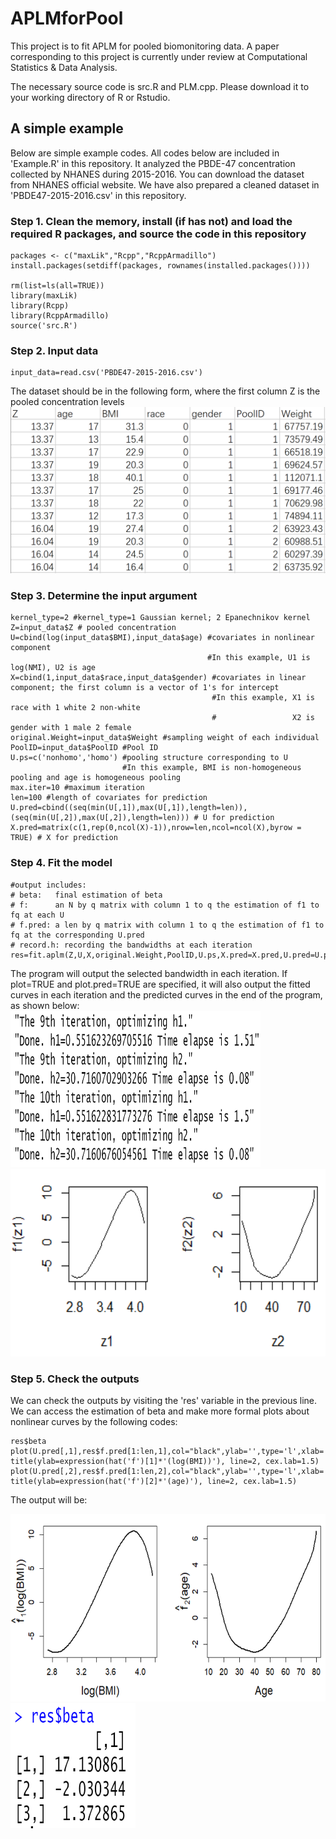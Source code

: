 # APLMforPool
This project is to fit APLM for pooled biomonitoring data. A paper corresponding to this project is currently under review at Computational Statistics & Data Analysis.

The necessary source code is src.R and PLM.cpp. Please download it to your working directory of R or Rstudio.

## A simple example 
Below are simple example codes. All codes below are included in 'Example.R' in this repository. It analyzed the PBDE-47 concentration collected by NHANES during 2015-2016. You can download the dataset from NHANES official website. We have also prepared a cleaned dataset in 'PBDE47-2015-2016.csv' in this repository.

### Step 1. Clean the memory, install (if has not) and load the required R packages, and source the code in this repository  
```
packages <- c("maxLik","Rcpp","RcppArmadillo")
install.packages(setdiff(packages, rownames(installed.packages())))  

rm(list=ls(all=TRUE))
library(maxLik)
library(Rcpp)
library(RcppArmadillo)
source('src.R')
```

### Step 2. Input data
```
input_data=read.csv('PBDE47-2015-2016.csv')
```
The dataset should be in the following form, where the first column Z is the pooled concentration levels
![Optional Text](https://github.com/abc1m2x3c/APLMforPool/blob/f9a26ba36a96c11df126a8c39a8221cefd9094e6/DatasetScreenshot.PNG)

### Step 3. Determine the input argument

```
kernel_type=2 #kernel_type=1 Gaussian kernel; 2 Epanechnikov kernel
Z=input_data$Z # pooled concentration
U=cbind(log(input_data$BMI),input_data$age) #covariates in nonlinear component
                                            #In this example, U1 is log(NMI), U2 is age
X=cbind(1,input_data$race,input_data$gender) #covariates in linear component; the first column is a vector of 1's for intercept
                                             #In this example, X1 is race with 1 white 2 non-white
                                             #                 X2 is gender with 1 male 2 female   
original.Weight=input_data$Weight #sampling weight of each individual
PoolID=input_data$PoolID #Pool ID
U.ps=c('nonhomo','homo') #pooling structure corresponding to U
                         #In this example, BMI is non-homogeneous pooling and age is homogeneous pooling
max.iter=10 #maximum iteration
len=100 #length of covariates for prediction
U.pred=cbind((seq(min(U[,1]),max(U[,1]),length=len)),(seq(min(U[,2]),max(U[,2]),length=len))) # U for prediction
X.pred=matrix(c(1,rep(0,ncol(X)-1)),nrow=len,ncol=ncol(X),byrow = TRUE) # X for prediction
```

### Step 4. Fit the model
```
#output includes:
# beta:   final estimation of beta
# f:      an N by q matrix with column 1 to q the estimation of f1 to fq at each U
# f.pred: a len by q matrix with column 1 to q the estimation of f1 to fq at the corresponding U.pred
# record.h: recording the bandwidths at each iteration
res=fit.aplm(Z,U,X,original.Weight,PoolID,U.ps,X.pred=X.pred,U.pred=U.pred,kernel_type=kernel_type,max.iter=max.iter,plot=TRUE,plot.pred=TRUE)
```
The program will output the selected bandwidth in each iteration. If plot=TRUE and plot.pred=TRUE are specified, it will also output the fitted curves in each iteration and the predicted curves in the end of the program, as shown below:
<img src="https://github.com/abc1m2x3c/APLMforPool/blob/6ffc88edc8b81ee515633080ba99fa5bb32b56f6/IterationOutputConsole.PNG" width="400" height="250">
<img src="https://github.com/abc1m2x3c/APLMforPool/blob/6ffc88edc8b81ee515633080ba99fa5bb32b56f6/IterationPlot.PNG" width="600" height="300">

### Step 5. Check the outputs
We can check the outputs by visiting the 'res' variable in the previous line. We can access the estimation of beta and make more formal plots about nonlinear curves by the following codes:

```
res$beta
plot(U.pred[,1],res$f.pred[1:len,1],col="black",ylab='',type='l',xlab='log(BMI)',cex.lab=1.5,cex.axis=1.1,lwd=2)
title(ylab=expression(hat('f')[1]*'(log(BMI))'), line=2, cex.lab=1.5)
plot(U.pred[,2],res$f.pred[1:len,2],col="black",ylab='',type='l',xlab='Age',cex.lab=1.5,cex.axis=1.1,lwd=2)
title(ylab=expression(hat('f')[2]*'(age)'), line=2, cex.lab=1.5)
```

The output will be: 

<img src="https://github.com/abc1m2x3c/APLMforPool/blob/cae9ac7ed10aa058509ad83eb8b1d5fae677ead2/finalplot.PNG" width="600" height="300">
<img src="https://github.com/abc1m2x3c/APLMforPool/blob/8c3ba812b05686ff6796a90347b8a4b30e678892/betaestimation.PNG" width="200" height="200">
